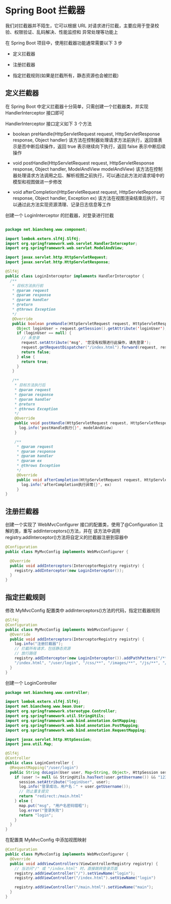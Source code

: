 # Spring Boot 拦截器

我们对拦截器并不陌生，它可以根据 URL 对请求进行拦截，主要应用于登录校验、权限验证、乱码解决、性能监控和
异常处理等功能上

在 Spring Boot 项目中，使用拦截器功能通常需要以下 3 步

- 定义拦截器

- 注册拦截器

- 指定拦截规则(如果是拦截所有，静态资源也会被拦截)

## 定义拦截器

在 Spring Boot 中定义拦截器十分简单，只需创建一个拦截器类，并实现 HandlerInterceptor 接口即可

HandlerInterceptor 接口定义如下 3 个方法

- boolean preHandle(HttpServletRequest request, HttpServletResponse response, Object handler)
  该方法在控制器处理请求方法前执行，返回值表示是否中断后续操作，返回 true 表示继续向下执行，返回 false 表示中断后续操作

- void postHandle(HttpServletRequest request, HttpServletResponse response, Object handler, ModelAndView modelAndView)
  该方法在控制器处理请求方法调用之后、解析视图之前执行，可以通过此方法对请求域中的模型和视图做进一步修改

- void afterCompletion(HttpServletRequest request, HttpServletReponse response, Object handler, Exception ex)
  该方法在视图渲染结束后执行，可以通过此方法实现资源清理、记录日志信息等工作

创建一个 LoginInterceptor 的拦截器，对登录进行拦截

```java

package net.biancheng.www.component;

import lombok.extern.slf4j.Slf4j;
import org.springframework.web.servlet.HandlerInterceptor;
import org.springframework.web.servlet.ModelAndView;

import javax.servlet.http.HttpServletRequest;
import javax.servlet.http.HttpServletResponse;

@Slf4j
public class LoginInterceptor implements HandlerInterceptor {
  /**
   * 目标方法执行前
   * @param request
   * @param response
   * @param handler
   * @return
   * @throws Exception
   */
   @Override
   public boolean preHandle(HttpServletRequest request, HttpServletResponse response, Object handler) throws Exception {
     Object loginUser = request.getSession().getAttribute('loginUser');
     if (loginUser == null) {
       // 未登录
       request.setAttribute('msg', '您没有权限进行此操作，请先登录');
       request.getRequestDispatcher("/index.html").forward(request, response);
       return false;
     } else {
       return true;
     }
   }

   /**
    * 目标方法执行后
    * @param request
    * @param response
    * @param handler
    * @return
    * @throws Exception
    */
    @Override
    public void postHandle(HttpServletRequest request, HttpServletResponse response, Object handler, ModelAndView modelAndView) throws Exception {
      log.info('postHandle执行{}', modelAndView)
    }

    /**
     * @param request
     * @param response
     * @param handler
     * @param ex
     * @throws Exception
     */
     @Override
     public void afterCompletion(HttpServletRequest request, HttpServletResponse response, Object handler, Exception ex) throws Exception {
       log.info('afterCompletion执行异常{}', ex)
     }
}
```

## 注册拦截器

创建一个实现了 WebMvcConfigurer 接口的配置类，使用了@Configuration 注解的类，重写 addInterceptors()方法，并在
该方法中调用 registry.addInterceptor()方法将自定义的拦截器注册到容器中

```java
@Configuration
public class MyMvcConfig implements WebMvcConfigurer {

  @Override
  public void addInterceptors(InterceptorRegistry registry) {
    registry.addInterceptor(new LoginInterceptor());
  }
}
```

## 指定拦截规则

修改 MyMvcConfig 配置类中 addInterceptors()方法的代码，指定拦截器规则

```java
@Slf4j
@Configuration
public class MyMvcConfig implements WebMvcConfigurer {
  @Override
  public void addInterceptors(InterceptorRegistry registry) {
    log.info("注册拦截器");
    // 拦截所有请求，包括静态资源
    // 放行路径
    registry.addInterceptor(new LoginInterceptor()).addPathPatters("/**").excludePathPatterns("/", "/login",
    "/index.html", "/user/login", "/css/**", "/images/**", "/js/**", "/fonts/**")
  }
}
```

创建一个 LoginController

```java
package net.biancheng.www.controller;

import lombok.extern.slf4j.Slf4j;
import net.biancheng.www.bean.User;
import org.springframework.stereotype.Controller;
import org.springframework.util.StringUtils;
import org.springframework.web.bind.annotation.GetMapping;
import org.springframework.web.bind.annotation.PostMapping;
import org.springframework.web.bind.annotation.RequestMapping;

import javax.servlet.http.HttpSession;
import java.util.Map;

@Slf4j
@Controller
public class LoginController {
  @RequestMapping("/user/login")
  public String doLogin(User user, Map<String, Object>, HttpSession session) {
    if (user != null && StringUtils.hasText(user.getUsername()) && "123456".equals(user.getPassword())) {
      session.setAttribute("loginUser", user);
      log.info("登录成功，用户名：" + user.getUsername());
      // 防止重复提交
      return "redirect:/main.html"
    } else {
      map.put("msg", "用户名密码错粗");
      log.error("登录失败")
      return "login";
    }
  }
}
```

在配置类 MyMvcConfig 中添加视图映射

```java
@Configuration
public class MyMvcConfig implements WebMvcConfigurer {
  @Override
  public void addViewControllers(ViewControllerRegistry registry) {
    // 当访问"/" 或 "/index.html" 时，直接跳转登录页面
    registry.addViewController("/").setViewName("login");
    registry.addViewController("/index.html").setViewName("login")

    registry.addViewController("/main.html").setViewName("main");
  }
}
```
